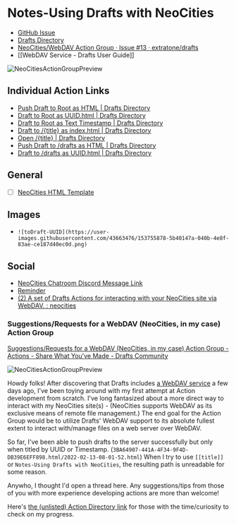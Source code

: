 # Notes-Using Drafts with NeoCities
- [GitHub Issue](https://github.com/extratone/bilge/issues/297)
- [Drafts Directory](https://actions.getdrafts.com/g/1uF)
- [NeoCities/WebDAV Action Group · Issue #13 · extratone/drafts](https://github.com/extratone/drafts/issues/13)
- [[WebDAV Service - Drafts User Guide]]

![NeoCitiesActionGroupPreview](https://user-images.githubusercontent.com/43663476/150894801-5e536946-969f-4910-a22a-24cde4c4c6e1.png)

## Individual Action Links
- [Push Draft to Root as HTML | Drafts Directory](https://actions.getdrafts.com/a/1v9)
- [Draft to Root as UUID.html | Drafts Directory](https://actions.getdrafts.com/a/1v0)
- [Draft to Root as Text Timestamp | Drafts Directory](https://actions.getdrafts.com/a/1va)
- [Draft to /{title} as index.html | Drafts Directory](https://actions.getdrafts.com/a/1vb)
- [Open /{title} | Drafts Directory](https://actions.getdrafts.com/a/1vc)
- [Push Draft to /drafts as HTML | Drafts Directory](https://actions.getdrafts.com/a/1vd)
- [Draft to /drafts as UUID.html | Drafts Directory](https://actions.getdrafts.com/a/1ve)

## General
- [ ] [NeoCities HTML Template](https://davidblue.wtf/drafts/8700B562-8716-489A-B554-641549B6B3E5.html)

## Images
- `![toDraft-UUID](https://user-images.githubusercontent.com/43663476/153755878-5b40147a-040b-4e8f-83ae-ce187d40ec0d.png)`

## Social
- [NeoCities Chatroom Discord Message Link](https://canary.discord.com/channels/763850583823482880/763850583823482883/935415154022187038)
- [Reminder](x-apple-reminderkit://REMCDReminder/D89261F2-BDA9-4A5E-AC12-BFF14F04FF61)
- [(2) A set of Drafts Actions for interacting with your NeoCities site via WebDAV. : neocities](https://www.reddit.com/r/neocities/comments/si7ydf/a_set_of_drafts_actions_for_interacting_with_your/)

### Suggestions/Requests for a WebDAV (NeoCities, in my case) Action Group
[Suggestions/Requests for a WebDAV (NeoCities, in my case) Action Group - Actions - Share What You've Made - Drafts Community](https://forums.getdrafts.com/t/suggestions-requests-for-a-webdav-neocities-in-my-case-action-group/11994)

![NeoCitiesActionGroupPreview](https://user-images.githubusercontent.com/43663476/150894801-5e536946-969f-4910-a22a-24cde4c4c6e1.png)

Howdy folks! After discovering that Drafts includes [a WebDAV service](https://docs.getdrafts.com/docs/actions/steps/services#webdav) a few days ago, I've been toying around with my first attempt at Action development from scratch. I've long fantasized about a more direct way to interact with my NeoCities site(s) - (NeoCities supports WebDAV as its exclusive means of remote file management.)    The end goal for the Action Group would be to utilize Drafts' WebDAV support to its absolute fullest extent to interact with/manage files on a web server over WebDAV.

So far, I've been able to push drafts to the server successfully but only when titled by UUID or Timestamp. (`3BA64907-441A-4F34-9F4D-DB39E6EFF898.html/2022-02-13-08-01-52.html`)  When I try to use `[[title]]` or `Notes-Using Drafts with NeoCities`, the resulting path is unreadable for some reason.

Anywho, I thought I'd open a thread here. Any suggestions/tips from those of you with more experience developing actions are more than welcome!

Here's [the (unlisted) Action Directory link](https://actions.getdrafts.com/g/1uF) for those with the time/curiosity to check on my progress.